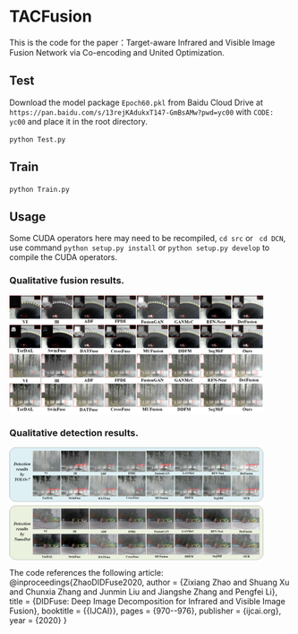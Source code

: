 # TACFusion
This is the code for the paper：Target-aware Infrared and Visible Image Fusion Network via Co-encoding and United Optimization.

## Test
Download the model package `Epoch60.pkl` from Baidu Cloud Drive at `https://pan.baidu.com/s/13rejKAdukxT147-GmBsAMw?pwd=yc00` with `CODE: yc00` and place it in the root directory.

`python Test.py`

## Train
`python Train.py`

## Usage
Some CUDA operators here may need to be recompiled, `cd src` or ` cd DCN`,
use command `python setup.py install` or `python setup.py develop` to compile the CUDA operators. 

### Qualitative fusion results.

<img src="images//M3FDDetails.png" width="90%" align=center />


### Qualitative detection results.

<img src="images//M3FDDetect.png" width="90%" align=center />


The code references the following article:
@inproceedings{ZhaoDIDFuse2020,
  author    = {Zixiang Zhao and
               Shuang Xu and
               Chunxia Zhang and
               Junmin Liu and
               Jiangshe Zhang and
               Pengfei Li},
  title     = {DIDFuse: Deep Image Decomposition for Infrared and Visible Image Fusion},
  booktitle = {{IJCAI}},
  pages     = {970--976},
  publisher = {ijcai.org},
  year      = {2020}
}
